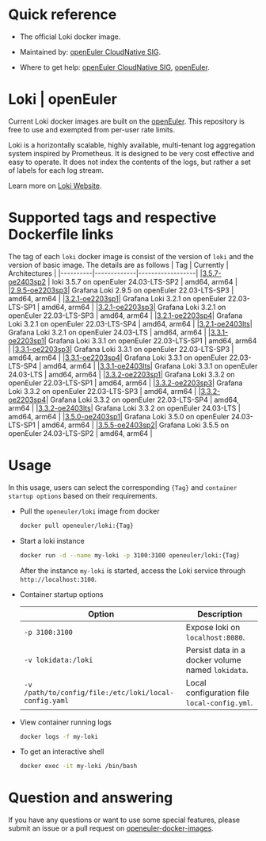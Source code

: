 # Quick reference

- The official Loki docker image.

- Maintained by: [openEuler CloudNative SIG](https://gitee.com/openeuler/cloudnative).

- Where to get help: [openEuler CloudNative SIG](https://gitee.com/openeuler/cloudnative), [openEuler](https://gitee.com/openeuler/community).

# Loki | openEuler
Current Loki docker images are built on the [openEuler](https://repo.openeuler.org/). This repository is free to use and exempted from per-user rate limits.

Loki is a horizontally scalable, highly available, multi-tenant log aggregation system inspired by Prometheus. It is designed to be very cost effective and easy to operate. It does not index the contents of the logs, but rather a set of labels for each log stream.

Learn more on [Loki Website](https://grafana.com/oss/loki/)⁠.

# Supported tags and respective Dockerfile links
The tag of each `loki` docker image is consist of the version of `loki` and the version of basic image. The details are as follows
|    Tag   |  Currently  |   Architectures  |
|----------|-------------|------------------|
|[3.5.7-oe2403sp2](https://gitee.com/openeuler/openeuler-docker-images/blob/master/Cloud/loki/3.5.7/24.03-lts-sp2/Dockerfile) | loki 3.5.7 on openEuler 24.03-LTS-SP2 | amd64, arm64 |
|[2.9.5-oe2203sp3](https://gitee.com/openeuler/openeuler-docker-images/blob/master/Cloud/loki/2.9.5/22.03-lts-sp3/Dockerfile)| Grafana Loki 2.9.5 on openEuler 22.03-LTS-SP3 | amd64, arm64 |
|[3.2.1-oe2203sp1](https://gitee.com/openeuler/openeuler-docker-images/blob/master/Cloud/loki/3.2.1/22.03-lts-sp1/Dockerfile)| Grafana Loki 3.2.1 on openEuler 22.03-LTS-SP1 | amd64, arm64 |
|[3.2.1-oe2203sp3](https://gitee.com/openeuler/openeuler-docker-images/blob/master/Cloud/loki/3.2.1/22.03-lts-sp3/Dockerfile)| Grafana Loki 3.2.1 on openEuler 22.03-LTS-SP3 | amd64, arm64 |
|[3.2.1-oe2203sp4](https://gitee.com/openeuler/openeuler-docker-images/blob/master/Cloud/loki/3.2.1/22.03-lts-sp4/Dockerfile)| Grafana Loki 3.2.1 on openEuler 22.03-LTS-SP4 | amd64, arm64 |
|[3.2.1-oe2403lts](https://gitee.com/openeuler/openeuler-docker-images/blob/master/Cloud/loki/3.2.1/24.03-lts/Dockerfile)| Grafana Loki 3.2.1 on openEuler 24.03-LTS | amd64, arm64 |
|[3.3.1-oe2203sp1](https://gitee.com/openeuler/openeuler-docker-images/blob/master/Cloud/loki/3.3.1/22.03-lts-sp1/Dockerfile)| Grafana Loki 3.3.1 on openEuler 22.03-LTS-SP1 | amd64, arm64 |
|[3.3.1-oe2203sp3](https://gitee.com/openeuler/openeuler-docker-images/blob/master/Cloud/loki/3.3.1/22.03-lts-sp3/Dockerfile)| Grafana Loki 3.3.1 on openEuler 22.03-LTS-SP3 | amd64, arm64 |
|[3.3.1-oe2203sp4](https://gitee.com/openeuler/openeuler-docker-images/blob/master/Cloud/loki/3.3.1/22.03-lts-sp4/Dockerfile)| Grafana Loki 3.3.1 on openEuler 22.03-LTS-SP4 | amd64, arm64 |
|[3.3.1-oe2403lts](https://gitee.com/openeuler/openeuler-docker-images/blob/master/Cloud/loki/3.3.1/24.03-lts/Dockerfile)| Grafana Loki 3.3.1 on openEuler 24.03-LTS | amd64, arm64 |
|[3.3.2-oe2203sp1](https://gitee.com/openeuler/openeuler-docker-images/blob/master/Cloud/loki/3.3.2/22.03-lts-sp1/Dockerfile)| Grafana Loki 3.3.2 on openEuler 22.03-LTS-SP1 | amd64, arm64 |
|[3.3.2-oe2203sp3](https://gitee.com/openeuler/openeuler-docker-images/blob/master/Cloud/loki/3.3.2/22.03-lts-sp3/Dockerfile)| Grafana Loki 3.3.2 on openEuler 22.03-LTS-SP3 | amd64, arm64 |
|[3.3.2-oe2203sp4](https://gitee.com/openeuler/openeuler-docker-images/blob/master/Cloud/loki/3.3.2/22.03-lts-sp4/Dockerfile)| Grafana Loki 3.3.2 on openEuler 22.03-LTS-SP4 | amd64, arm64 |
|[3.3.2-oe2403lts](https://gitee.com/openeuler/openeuler-docker-images/blob/master/Cloud/loki/3.3.2/24.03-lts/Dockerfile)| Grafana Loki 3.3.2 on openEuler 24.03-LTS | amd64, arm64 |
|[3.5.0-oe2403sp1](https://gitee.com/openeuler/openeuler-docker-images/blob/master/Cloud/loki/3.5.0/24.03-lts-sp1/Dockerfile)| Grafana Loki 3.5.0 on openEuler 24.03-LTS-SP1 | amd64, arm64 |
|[3.5.5-oe2403sp2](https://gitee.com/openeuler/openeuler-docker-images/blob/master/Cloud/loki/3.5.5/24.03-lts-sp2/Dockerfile)| Grafana Loki 3.5.5 on openEuler 24.03-LTS-SP2 | amd64, arm64 |

# Usage
In this usage, users can select the corresponding `{Tag}` and `container startup options` based on their requirements.

- Pull the `openeuler/loki` image from docker

	```bash
	docker pull openeuler/loki:{Tag}
	```

- Start a loki instance

	```bash
	docker run -d --name my-loki -p 3100:3100 openeuler/loki:{Tag}
	```
	After the instance `my-loki` is started, access the Loki service through `http://localhost:3100`.

- Container startup options

	| Option | Description |
	|--|--|
	| `-p 3100:3100` | Expose loki on `localhost:8080`. |
	| `-v lokidata:/loki` | 	Persist data in a docker volume named `lokidata`. |
	| `-v /path/to/config/file:/etc/loki/local-config.yaml` | Local configuration file `local-config.yml`. |

- View container running logs

	```bash
	docker logs -f my-loki
	```

- To get an interactive shell

	```bash
	docker exec -it my-loki /bin/bash
	```
# Question and answering
If you have any questions or want to use some special features, please submit an issue or a pull request on [openeuler-docker-images](https://gitee.com/openeuler/openeuler-docker-images).